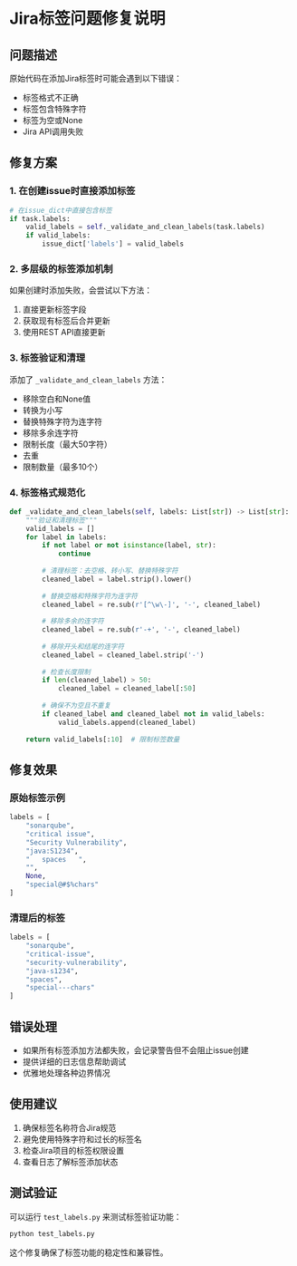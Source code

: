 # Jira标签问题修复说明

## 问题描述
原始代码在添加Jira标签时可能会遇到以下错误：
- 标签格式不正确
- 标签包含特殊字符
- 标签为空或None
- Jira API调用失败

## 修复方案

### 1. 在创建issue时直接添加标签
```python
# 在issue_dict中直接包含标签
if task.labels:
    valid_labels = self._validate_and_clean_labels(task.labels)
    if valid_labels:
        issue_dict['labels'] = valid_labels
```

### 2. 多层级的标签添加机制
如果创建时添加失败，会尝试以下方法：
1. 直接更新标签字段
2. 获取现有标签后合并更新
3. 使用REST API直接更新

### 3. 标签验证和清理
添加了 `_validate_and_clean_labels` 方法：
- 移除空白和None值
- 转换为小写
- 替换特殊字符为连字符
- 移除多余连字符
- 限制长度（最大50字符）
- 去重
- 限制数量（最多10个）

### 4. 标签格式规范化
```python
def _validate_and_clean_labels(self, labels: List[str]) -> List[str]:
    """验证和清理标签"""
    valid_labels = []
    for label in labels:
        if not label or not isinstance(label, str):
            continue
            
        # 清理标签：去空格、转小写、替换特殊字符
        cleaned_label = label.strip().lower()
        
        # 替换空格和特殊字符为连字符
        cleaned_label = re.sub(r'[^\w\-]', '-', cleaned_label)
        
        # 移除多余的连字符
        cleaned_label = re.sub(r'-+', '-', cleaned_label)
        
        # 移除开头和结尾的连字符
        cleaned_label = cleaned_label.strip('-')
        
        # 检查长度限制
        if len(cleaned_label) > 50:
            cleaned_label = cleaned_label[:50]
        
        # 确保不为空且不重复
        if cleaned_label and cleaned_label not in valid_labels:
            valid_labels.append(cleaned_label)
    
    return valid_labels[:10]  # 限制标签数量
```

## 修复效果

### 原始标签示例
```python
labels = [
    "sonarqube",
    "critical issue",  
    "Security Vulnerability",
    "java:S1234",
    "   spaces   ",
    "",
    None,
    "special@#$%chars"
]
```

### 清理后的标签
```python
labels = [
    "sonarqube",
    "critical-issue",
    "security-vulnerability", 
    "java-s1234",
    "spaces",
    "special---chars"
]
```

## 错误处理
- 如果所有标签添加方法都失败，会记录警告但不会阻止issue创建
- 提供详细的日志信息帮助调试
- 优雅地处理各种边界情况

## 使用建议
1. 确保标签名称符合Jira规范
2. 避免使用特殊字符和过长的标签名
3. 检查Jira项目的标签权限设置
4. 查看日志了解标签添加状态

## 测试验证
可以运行 `test_labels.py` 来测试标签验证功能：
```bash
python test_labels.py
```

这个修复确保了标签功能的稳定性和兼容性。
